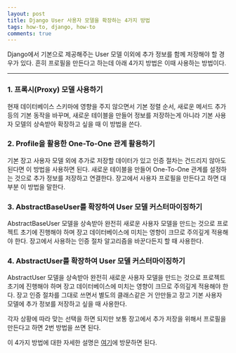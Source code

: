 ```yaml
---
layout: post
title: Django User 사용자 모델을 확장하는 4가지 방법
tags: how-to, django, how-to
comments: true
---
```


Django에서 기본으로 제공해주는 User 모델 이외에 추가 정보를 함께 저장해야 할 경우가 있다. 흔히 프로필을 만든다고 하는데 아래 4가지 방법은 이때 사용하는 방법이다.

---
### 1. 프록시(Proxy) 모델 사용하기
   현재 데이터베이스 스키마에 영향을 주지 않으면서 기본 정렬 순서, 새로운 메서드 추가 등의 기본 동작을 바꾸며, 새로운 테이블을 만들어 정보를 저장하는게 아니라 기본 사용자 모델의 상속받아 확장하고 싶을 때 이 방법을 쓴다.  
### 2. Profile을 활용한 One-To-One 관계 활용하기
   기본 장고 사용자 모델 외에 추가로 저장할 데이터가 있고 인증 절차는 건드리지 않아도 된다면 이 방법을 사용하면 된다. 새로운 테이블을 만들어 One-To-One 관계를 설정하는 것으로 추가 정보를 저장하고 연결한다. 장고에서 사용자 프로필을 만든다고 하면 대부분 이 방법을 말한다.   
### 3. AbstractBaseUser를 확장하여 User 모델 커스터마이징하기
   AbstractBaseUser 모델을 상속받아 완전히 새로운 사용자 모델을 만드는 것으로 프로젝트 초기에 진행해야 하며 장고 데이터베이스에 미치는 영향이 크므로 주의깊게 적용해야 한다. 장고에서 사용하는 인증 절차 알고리즘을 바꾼다든지 할 때 사용한다.  
### 4. AbstractUser를 확장하여 User 모델 커스터마이징하기
   AbstractUser 모델을 상속받아 완전히 새로운 사용자 모델을 만드는 것으로 프로젝트 초기에 진행해야 하며 장고 데이터베이스에 미치는 영향이 크므로 주의깊게 적용해야 한다. 장고 인증 절차를 그대로 쓰면서 별도의 클래스같은 거 안만들고 장고 기본 사용자 모델에 추가 정보를 저장하고 싶을 때 사용한다.  
  
각자 상황에 따라 맞는 선택을 하면 되지만 보통 장고에서 추가 저장을 위해서 프로필을 만든다고 하면 2번 방법을 쓰면 된다.  


이 4가지 방법에 대한 자세한 설명은 [여기](https://simpleisbetterthancomplex.com/tutorial/2016/07/22/how-to-extend-django-user-model.html#onetoone)에 방문하면 된다.
   

